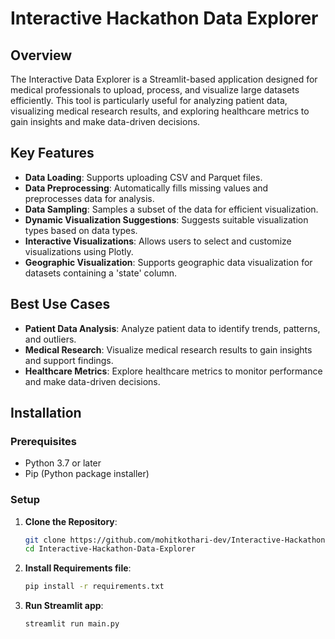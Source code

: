 # Interactive Hackathon Data Explorer

## Overview

The Interactive Data Explorer is a Streamlit-based application designed for medical professionals to upload, process, and visualize large datasets efficiently. This tool is particularly useful for analyzing patient data, visualizing medical research results, and exploring healthcare metrics to gain insights and make data-driven decisions.

## Key Features

- **Data Loading**: Supports uploading CSV and Parquet files.
- **Data Preprocessing**: Automatically fills missing values and preprocesses data for analysis.
- **Data Sampling**: Samples a subset of the data for efficient visualization.
- **Dynamic Visualization Suggestions**: Suggests suitable visualization types based on data types.
- **Interactive Visualizations**: Allows users to select and customize visualizations using Plotly.
- **Geographic Visualization**: Supports geographic data visualization for datasets containing a 'state' column.

## Best Use Cases

- **Patient Data Analysis**: Analyze patient data to identify trends, patterns, and outliers.
- **Medical Research**: Visualize medical research results to gain insights and support findings.
- **Healthcare Metrics**: Explore healthcare metrics to monitor performance and make data-driven decisions.

## Installation

### Prerequisites

- Python 3.7 or later
- Pip (Python package installer)

### Setup

1. **Clone the Repository**:
   ```bash
   git clone https://github.com/mohitkothari-dev/Interactive-Hackathon-Data-Explorer
   cd Interactive-Hackathon-Data-Explorer

2. **Install Requirements file**:
   ```bash
   pip install -r requirements.txt

3. **Run Streamlit app**:
   ```bash
   streamlit run main.py